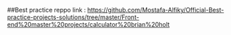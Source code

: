 ##Best practice reppo link :
 https://github.com/Mostafa-Alfiky/Official-Best-practice-projects-solutions/tree/master/Front-end%20master%20projects/calculator%20brian%20holt